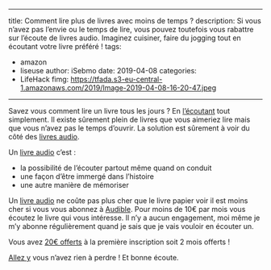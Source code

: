 
---
title: Comment lire plus de livres avec moins de temps ?
description: Si vous n’avez pas l’envie ou le temps de lire, vous pouvez toutefois vous rabattre sur l’écoute de livres audio. Imaginez cuisiner, faire du jogging tout en écoutant votre livre préféré !
tags: 
- amazon
- liseuse
author: iSebmo
date: 2019-04-08
categories: 
- LifeHack
fimg: https://tfada.s3-eu-central-1.amazonaws.com/2019/Image-2019-04-08-16-20-47.jpeg
---
Savez vous comment lire un livre tous les jours ? En [l’écoutant](http://www.amazon.fr/dp/B01AUIE0CK/?tag=tfadafr-21) tout simplement. Il existe sûrement plein de livres que vous aimeriez lire mais que vous n’avez pas le temps d’ouvrir. La solution est sûrement à voir du côté des [livres audio](http://www.amazon.fr/dp/B01AUIE0CK/?tag=tfadafr-21). 

Un [livre audio](http://www.amazon.fr/dp/B01AUIE0CK/?tag=tfadafr-21) c’est :

- la possibilité de l’écouter partout même quand on conduit
- une façon d’être immergé dans l’histoire
- une autre manière de mémoriser

Un [livre audio](http://www.amazon.fr/dp/B01AUIE0CK/?tag=tfadafr-21) ne coûte pas plus cher que le livre papier voir il est moins cher si vous vous abonnez à [Audible](http://www.amazon.fr/dp/B01AUIE0CK/?tag=tfadafr-21). Pour moins de 10€ par mois vous écoutez le livre qui vous intéresse. Il n’y a aucun engagement, moi même je m’y abonne régulièrement quand je sais que je vais vouloir en écouter un. 

Vous avez [20€ offerts](http://www.amazon.fr/dp/B01DPWQ20Q/?tag=tfadafr-21) à la première inscription soit 2 mois offerts !

[Allez y](http://www.amazon.fr/dp/B01AUIE0CK/?tag=tfadafr-21) vous n’avez rien à perdre ! Et bonne écoute. 
